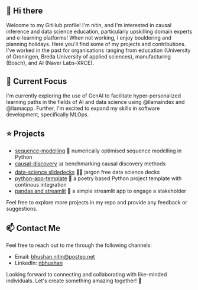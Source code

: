## 👋 Hi there 

Welcome to my GitHub profile! I'm nitin, and I'm interested in causal inference and data science education, particularly upskilling domain experts and e-learning platforms! When not working, I enjoy bouldering and planning holidays. Here you'll find some of my projects and contributions. I've worked in the past for organisations ranging from education (University of Groningen, Breda University of applied sciences), manufacturing (Bosch), and AI (Naver Labs-XRCE).

## 🌱 Current Focus

I'm currently exploring the use of GenAI to facilitate hyper-personalized learning paths in the fields of AI and data science using @llamaindex and @llamacpp. Further, 
I'm excited to expand my skills in software development, specifically MLOps.

## ⭐ Projects

- [sequence-modelling](https://github.com/nbhushan/sequence-modelling) 🐍 numerically optimised sequence modelling in Python 
- [causal-discovery](https://github.com/nbhushan/causal-discovery) 📊 benchmarking causal discovery methods 
- [data-science slidedecks](https://github.com/nbhushan/data-science-slidedecks/tree/main/Explainable%20AI) 👨‍🏫 jargon free data science decks 
- [python-app-template](https://github.com/nbhushan/python-poetry-CI-template) 🔨 a poetry based Python project template with continous integration
- [pandas and streamlit](https://github.com/nbhushan/banijay-streamlit-app) 🐼 a simple streamlit app to engage a stakeholder
  
Feel free to explore more projects in my repo and provide any feedback or suggestions.
 
## 📫 Contact Me

Feel free to reach out to me through the following channels:

- Email: [bhushan.nitin@posteo.net](mailto:bhushan.nitin@posteo.net)
- LinkedIn: [nbhushan](https://www.linkedin.com/in/bhushannitin/)

Looking forward to connecting and collaborating with like-minded individuals. Let's create something amazing together! 🚀

